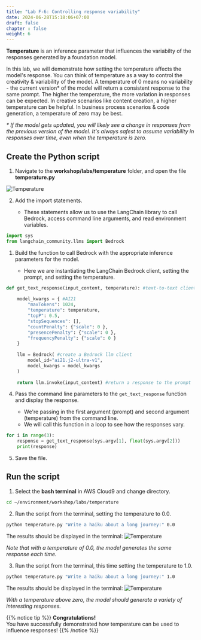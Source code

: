 ```yaml
---
title: "Lab F-6: Controlling response variability"
date: 2024-06-28T15:18:06+07:00
draft: false
chapter : false
weight: 6
---
```


**Temperature** is an inference parameter that influences the variabilty of the responses generated by a foundation model.

In this lab, we will demonstrate how setting the temperature affects the model's response. You can think of temperature as a way to control the creativity & variability of the model. A temperature of 0 means no variability - the current version* of the model will return a consistent response to the same prompt. The higher the temperature, the more variation in responses can be expected. In creative scenarios like content creation, a higher temperature can be helpful. In business process scenarios & code generation, a temperature of zero may be best.

_* If the model gets updated, you will likely see a change in responses from the previous version of the model. It's always safest to assume variability in responses over time, even when the temperature is zero._

## Create the Python script

1. Navigate to the **workshop/labs/temperature** folder, and open the file **temperature.py**

![Temperature](/images/2-Bedrock/F-6/1.png)

2. Add the import statements.

   - These statements allow us to use the LangChain library to call Bedrock, access command line arguments, and read environment variables.

```python
import sys
from langchain_community.llms import Bedrock
```

1. Build the function to call Bedrock with the appropriate inference parameters for the model.

   - Here we are instantiating the LangChain Bedrock client, setting the prompt, and setting the temperature.

```python
def get_text_response(input_content, temperature): #text-to-text client function
    
    model_kwargs = { #AI21
        "maxTokens": 1024, 
        "temperature": temperature, 
        "topP": 0.5, 
        "stopSequences": [], 
        "countPenalty": {"scale": 0 }, 
        "presencePenalty": {"scale": 0 }, 
        "frequencyPenalty": {"scale": 0 } 
    }
    
    llm = Bedrock( #create a Bedrock llm client
        model_id="ai21.j2-ultra-v1",
        model_kwargs = model_kwargs
    )
    
    return llm.invoke(input_content) #return a response to the prompt
```

4. Pass the command line parameters to the `get_text_response` function and display the response.

   - We're passing in the first argument (prompt) and second argument (temperature) from the command line.
   - We will call this function in a loop to see how the responses vary.

```python
for i in range(3):
    response = get_text_response(sys.argv[1], float(sys.argv[2]))
    print(response)
```

5. Save the file.

## Run the script
1. Select the **bash terminal** in AWS Cloud9 and change directory.
```bash
cd ~/environment/workshop/labs/temperature
```

2. Run the script from the terminal, setting the temperature to 0.0.
```bash
python temperature.py "Write a haiku about a long journey:" 0.0
```

The results should be displayed in the terminal:
![Temperature](/images/2-Bedrock/F-6/2.png)

_Note that with a temperature of 0.0, the model generates the same response each time._

3. Run the script from the terminal, this time setting the temperature to 1.0.
```bash
python temperature.py "Write a haiku about a long journey:" 1.0
```

The results should be displayed in the terminal:
![Temperature](/images/2-Bedrock/F-6/3.png)

_With a temperature above zero, the model should generate a variety of interesting responses._

{{% notice tip %}}
**Congratulations!**\
You have successfully demonstrated how temperature can be used to influence responses!
{{% /notice %}}